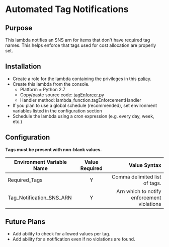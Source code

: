 # Automated Tag Notifications

## Purpose
This lambda notifies an SNS arn for items that don't have required tag names. This helps enforce that 
tags used for cost allocation are properly set.

## Installation

* Create a role for the lambda containing the privileges in this [policy](awsPolicy.json). 
* Create this lambda from the console.
    * Platform = Python 2.7
    * Copy/paste source code:  [tagEnforcer.py](tagEnforcer.py)
    * Handler method:  lambda_function.tagEnforcementHandler
* If you plan to use a global schedule (recommended), set environment variables listed in the configuration section
* Schedule the lambda using a cron expression (e.g. every day, week, etc.)

## Configuration
**Tags must be present with non-blank values.** 

| Environment Variable Name | Value Required | Value Syntax |
| --- |:---:| ---:|
| Required_Tags | Y | Comma delimited list of tags. |
| Tag_Notification_SNS_ARN | Y | Arn which to notify enforcement violations |

## Future Plans
* Add ability to check for allowed values per tag.
* Add ability for a notification even if no violations are found.

